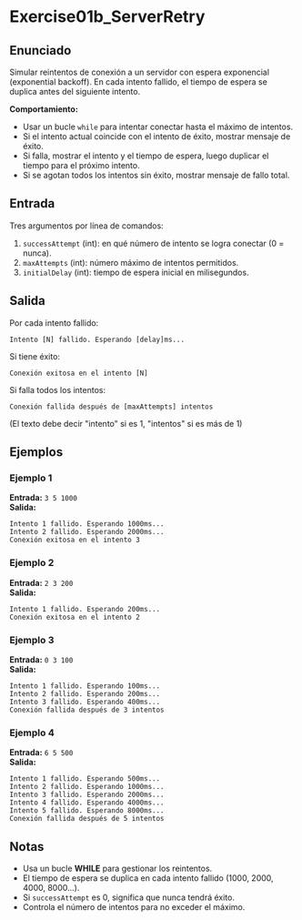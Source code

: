 # Exercise01b_ServerRetry

## Enunciado

Simular reintentos de conexión a un servidor con espera exponencial (exponential backoff). En cada intento fallido, el tiempo de espera se duplica antes del siguiente intento.

**Comportamiento:**
- Usar un bucle `while` para intentar conectar hasta el máximo de intentos.
- Si el intento actual coincide con el intento de éxito, mostrar mensaje de éxito.
- Si falla, mostrar el intento y el tiempo de espera, luego duplicar el tiempo para el próximo intento.
- Si se agotan todos los intentos sin éxito, mostrar mensaje de fallo total.

## Entrada

Tres argumentos por línea de comandos:
1. `successAttempt` (int): en qué número de intento se logra conectar (0 = nunca).
2. `maxAttempts` (int): número máximo de intentos permitidos.
3. `initialDelay` (int): tiempo de espera inicial en milisegundos.

## Salida

Por cada intento fallido:
```
Intento [N] fallido. Esperando [delay]ms...
```

Si tiene éxito:
```
Conexión exitosa en el intento [N]
```

Si falla todos los intentos:
```
Conexión fallida después de [maxAttempts] intentos
```
(El texto debe decir "intento" si es 1, "intentos" si es más de 1)

## Ejemplos

### Ejemplo 1
**Entrada:** `3 5 1000`  
**Salida:**
```
Intento 1 fallido. Esperando 1000ms...
Intento 2 fallido. Esperando 2000ms...
Conexión exitosa en el intento 3
```

### Ejemplo 2
**Entrada:** `2 3 200`  
**Salida:**
```
Intento 1 fallido. Esperando 200ms...
Conexión exitosa en el intento 2
```

### Ejemplo 3
**Entrada:** `0 3 100`  
**Salida:**
```
Intento 1 fallido. Esperando 100ms...
Intento 2 fallido. Esperando 200ms...
Intento 3 fallido. Esperando 400ms...
Conexión fallida después de 3 intentos
```

### Ejemplo 4
**Entrada:** `6 5 500`  
**Salida:**
```
Intento 1 fallido. Esperando 500ms...
Intento 2 fallido. Esperando 1000ms...
Intento 3 fallido. Esperando 2000ms...
Intento 4 fallido. Esperando 4000ms...
Intento 5 fallido. Esperando 8000ms...
Conexión fallida después de 5 intentos
```

## Notas

- Usa un bucle **WHILE** para gestionar los reintentos.
- El tiempo de espera se duplica en cada intento fallido (1000, 2000, 4000, 8000...).
- Si `successAttempt` es 0, significa que nunca tendrá éxito.
- Controla el número de intentos para no exceder el máximo.
